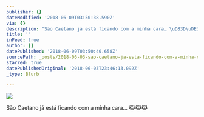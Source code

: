 ```yaml
---
publisher: {}
dateModified: '2018-06-09T03:50:38.590Z'
via: {}
description: "São Caetano já está ficando com a minha cara… \uD83D\uDE39\uD83D\uDE39\uD83D\uDE39"
title: ''
inFeed: true
author: []
datePublished: '2018-06-09T03:50:40.658Z'
sourcePath: _posts/2018-06-03-sao-caetano-ja-esta-ficando-com-a-minha-cara.md
starred: true
datePublishedOriginal: '2018-06-03T23:46:13.092Z'
_type: Blurb

---
```

![](https://the-grid-user-content.s3-us-west-2.amazonaws.com/f2eef947-aaa1-4a27-a024-5fdb1700e65e.jpg)

São Caetano já está ficando com a minha cara... 😹😹😹